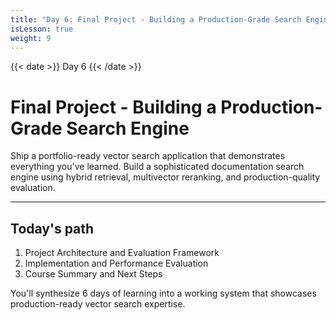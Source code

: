 ```yaml
---
title: "Day 6: Final Project - Building a Production-Grade Search Engine"
isLesson: true
weight: 9
---
```


{{< date >}} Day 6 {{< /date >}}

# Final Project - Building a Production-Grade Search Engine

Ship a portfolio-ready vector search application that demonstrates everything you've learned. Build a sophisticated documentation search engine using hybrid retrieval, multivector reranking, and production-quality evaluation.

---

## Today's path

1. Project Architecture and Evaluation Framework
2. Implementation and Performance Evaluation
3. Course Summary and Next Steps

You'll synthesize 6 days of learning into a working system that showcases production-ready vector search expertise.

